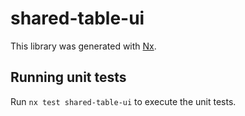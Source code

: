# shared-table-ui

This library was generated with [Nx](https://nx.dev).

## Running unit tests

Run `nx test shared-table-ui` to execute the unit tests.
